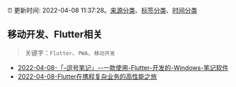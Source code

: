 :alarm_clock: 更新时间: 2022-04-08 11:37:28。[来源分类](../README.md)、[标签分类](../TAGS.md)、[时间分类](../TIMELINE.md)

## 移动开发、Flutter相关


> 关键字：`Flutter`、`PWA`、`移动开发`



- [2022-04-08-「-逗号笔记」--一款使用-Flutter-开发的-Windows-笔记软件](https://www.v2ex.com/t/845778) 
- [2022-04-08-Flutter在携程复杂业务的高性能之旅](https://toutiao.io/k/rqjb6q5) 